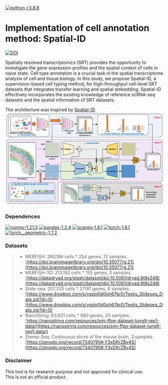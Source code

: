 [![python >3.8.8](https://img.shields.io/badge/python-3.8.8-brightgreen)](https://www.python.org/) 
#  Implementation of cell annotation method: Spatial-ID
[![DOI](https://zenodo.org/badge/DOI/10.5281/zenodo.7340795.svg)](https://doi.org/10.5281/zenodo.7340795)           

Spatially resolved transcriptomics (SRT) provides the opportunity to investigate the gene expression profiles and the spatial context of cells in naive state. Cell type annotation is a crucial task in the spatial transcriptome analysis of cell and tissue biology. In this study, we propose Spatial-ID, a supervision-based cell typing method, for high-throughput cell-level SRT datasets that integrates transfer learning and spatial embedding. Spatial-ID effectively incorporates the existing knowledge of reference scRNA-seq datasets and the spatial information of SRT datasets.            
        
The architecture was inspired by [Spatial-ID](https://doi.org/10.1038/s41467-022-35288-0).                            
<img src="docs/source/_static/spatialID_overview.png" width="800"> 

### Dependences
[![numpy-1.21.3](https://img.shields.io/badge/numpy-1.21.3-red)](https://github.com/numpy/numpy)
[![pandas-1.2.4](https://img.shields.io/badge/pandas-1.2.4-lightgrey)](https://github.com/pandas-dev/pandas)
[![scanpy-1.8.1](https://img.shields.io/badge/scanpy-1.8.1-blue)](https://github.com/theislab/scanpy)
[![torch-1.8.1](https://img.shields.io/badge/torch-1.8.1-orange)](https://github.com/pytorch/pytorch)
[![torch__geometric-1.7.2](https://img.shields.io/badge/torch__geometric-1.7.2-green)](https://github.com/pyg-team/pytorch_geometric/)

### Datasets

> - MERFISH: 280,186 cells * 254 genes, 12 samples. [https://doi.brainimagelibrary.org/doi/10.35077/g.21](https://doi.brainimagelibrary.org/doi/10.35077/g.21)
> - MERFISH-3D: 213,192 cells * 155 genes, 3 samples. [https://datadryad.org/stash/dataset/doi:10.5061/dryad.8t8s248](https://datadryad.org/stash/dataset/doi:10.5061/dryad.8t8s248)
> - Slide-seq: 207,335 cells * 27181 genes, 6 samples. [https://www.dropbox.com/s/ygzpj0d0oh67br0/Testis_Slideseq_Data.zip?dl=0](https://www.dropbox.com/s/ygzpj0d0oh67br0/Testis_Slideseq_Data.zip?dl=0)
> - NanoString: 83,621 cells * 980 genes, 20 samples. [https://nanostring.com/resources/smi-ffpe-dataset-lung9-rep1-data/](https://nanostring.com/resources/smi-ffpe-dataset-lung9-rep1-data/)
> - Stereo-Seq: Continuous slices of the mouse brain, 3 samples. [https://zenodo.org/record/7340795#.Y3xDKrZBy4S](https://zenodo.org/record/7340795#.Y3xDKrZBy4S)     
                   
### Disclaimer

This tool is for research purpose and not approved for clinical use.    
This is not an official product.     
                    
      
       
